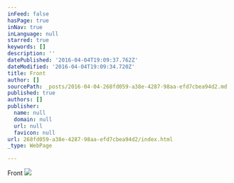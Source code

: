 ```yaml
---
inFeed: false
hasPage: true
inNav: true
inLanguage: null
starred: true
keywords: []
description: ''
datePublished: '2016-04-04T19:09:37.762Z'
dateModified: '2016-04-04T19:09:34.720Z'
title: Front
author: []
sourcePath: _posts/2016-04-04-268fd059-a38e-4287-98aa-efd7cbea94d2.md
published: true
authors: []
publisher:
  name: null
  domain: null
  url: null
  favicon: null
url: 268fd059-a38e-4287-98aa-efd7cbea94d2/index.html
_type: WebPage

---
```

Front
![](https://the-grid-user-content.s3-us-west-2.amazonaws.com/b741dba0-d0ae-45e1-b338-b0a639a48e96.jpg)